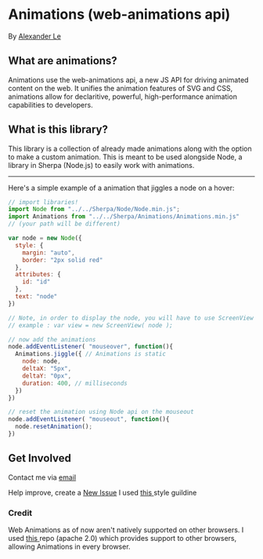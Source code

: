 <!--  
  README.md
  Created by Alexander Le on 12/7/21.
  Copyright © Alexander Le. All rights reserved. 
-->
Animations (web-animations api)
=======
By [Alexander Le](https://github.com/physicist86)

## What are animations?

Animations use the web-animations api, a new JS API for driving animated content on the web. It unifies the animation features of SVG and CSS, animations allow for declaritive, powerful, high-performance animation capabilities to developers.

## What is this library?

This library is a collection of already made animations along with the option to make a custom animation. This is meant to be used alongside Node, a library in Sherpa (Node.js) to easily work with animations.

-----------

Here's a simple example of a animation that jiggles a node on a hover:

```javascript 
// import libraries!
import Node from "../../Sherpa/Node/Node.min.js";
import Animations from "../../Sherpa/Animations/Animations.min.js" 
// (your path will be different)

var node = new Node({
  style: {
    margin: "auto",
    border: "2px solid red" 
  },
  attributes: {
    id: "id"
  },
  text: "node"
})

// Note, in order to display the node, you will have to use ScreenView
// example : var view = new ScreenView( node );

// now add the animations
node.addEventListener( "mouseover", function(){
  Animations.jiggle({ // Animations is static
    node: node,
    deltaX: "5px",
    deltaY: "0px",
    duration: 400, // milliseconds
  })
})

// reset the animation using Node api on the mouseout
node.addEventListener( "mouseout", function(){
  node.resetAnimation();
})
```

## Get Involved

Contact me via <a href="mailto:physicist86.5@gmail.com" target="_blank"> email </a>

<!-->
Help improve, create a <a href="https://github.com/brandonLi8/Sherpa/issues" target="_blank">New Issue</a>

I used <a href="https://github.com/brandonLi8/Portfolio-Website/blob/master/Style.md" target="_blank"> this </a> style guildine
<!----->

### Credit

Web Animations as of now aren't natively supported on other browsers. I used <a href="https://github.com/web-animations/web-animations-js/tree/master" target="_blank"> this </a> repo (apache 2.0) which provides support to other browsers, allowing Animations in every browser.


